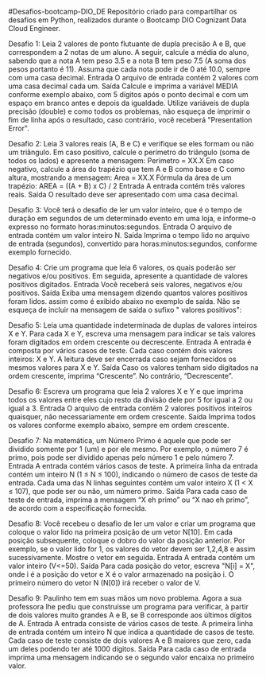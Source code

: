 #Desafios-bootcamp-DIO_DE
Repositório criado para compartilhar os desafios em Python, realizados durante o Bootcamp DIO Cognizant Data Cloud Engineer.

Desafio 1:
Leia 2 valores de ponto flutuante de dupla precisão A e B, que correspondem a 2 notas de um aluno. 
A seguir, calcule a média do aluno, sabendo que a nota A tem peso 3.5 e a nota B tem peso 7.5 (A soma dos pesos portanto é 11). 
Assuma que cada nota pode ir de 0 até 10.0, sempre com uma casa decimal.
Entrada
O arquivo de entrada contém 2 valores com uma casa decimal cada um.
Saída
Calcule e imprima a variável MEDIA conforme exemplo abaixo, com 5 dígitos após o ponto decimal e com um espaço em branco antes e depois da igualdade. Utilize variáveis de dupla precisão (double) e como todos os problemas, não esqueça de imprimir o fim de linha após o resultado, caso contrário, você receberá "Presentation Error".

Desafio 2:
Leia 3 valores reais (A, B e C) e verifique se eles formam ou não um triângulo. Em caso positivo, calcule o perímetro do triângulo (soma de todos os lados) e apresente a mensagem:
Perimetro = XX.X
Em caso negativo, calcule a área do trapézio que tem A e B como base e C como altura, mostrando a mensagem:
Area = XX.X
Fórmula da área de um trapézio: AREA = ((A + B) x C) / 2
Entrada
A entrada contém três valores reais.
Saída
O resultado deve ser apresentado com uma casa decimal.

Desafio 3:
Você terá o desafio de ler um valor inteiro, que é o tempo de duração em segundos de um determinado evento em uma loja, e informe-o expresso no formato horas:minutos:segundos.
Entrada
O arquivo de entrada contém um valor inteiro N.
Saída
Imprima o tempo lido no arquivo de entrada (segundos), convertido para horas:minutos:segundos, conforme exemplo fornecido.

Desafio 4:
Crie um programa que leia 6 valores, os quais poderão ser negativos e/ou positivos. Em seguida, apresente a quantidade de valores positivos digitados.
Entrada
Você receberá seis valores, negativos e/ou positivos.
Saída
Exiba uma mensagem dizendo quantos valores positivos foram lidos. assim como é exibido abaixo no exemplo de saída. 
Não se esqueça de incluir na mensagem de saída o sufixo " valores positivos":

Desafio 5:
Leia uma quantidade indeterminada de duplas de valores inteiros X e Y. Para cada X e Y, escreva uma mensagem para indicar se tais valores foram digitados em ordem crescente ou decrescente.
Entrada
A entrada é composta por vários casos de teste. Cada caso contém dois valores inteiros: X e Y. A leitura deve ser encerrada caso sejam fornecidos os mesmos valores para X e Y.
Saída
Caso os valores tenham sido digitados na ordem crescente, imprima “Crescente”. No contrário, “Decrescente”.

Desafio 6:
Escreva um programa que leia 2 valores X e Y e que imprima todos os valores entre eles cujo resto da divisão dele por 5 for igual a 2 ou igual a 3.
Entrada
O arquivo de entrada contém 2 valores positivos inteiros quaisquer, não necessariamente em ordem crescente.
Saída
Imprima todos os valores conforme exemplo abaixo, sempre em ordem crescente.

Desafio 7:
Na matemática, um Número Primo é aquele que pode ser dividido somente por 1 (um) e por ele mesmo. Por exemplo, o número 7 é primo, pois pode ser dividido apenas pelo número 1 e pelo número 7.
Entrada
A entrada contém vários casos de teste. A primeira linha da entrada contém um inteiro N (1 ≤ N ≤ 100), indicando o número de casos de teste da entrada. 
Cada uma das N linhas seguintes contém um valor inteiro X (1 < X ≤ 107), que pode ser ou não, um número primo.
Saída
Para cada caso de teste de entrada, imprima a mensagem “X eh primo” ou “X nao eh primo”, de acordo com a especificação fornecida.

Desafio 8:
Você recebeu o desafio de ler um valor e criar um programa que coloque o valor lido na primeira posição de um vetor N[10]. 
Em cada posição subsequente, coloque o dobro do valor da posição anterior. Por exemplo, se o valor lido for 1, os valores do vetor devem ser 1,2,4,8 e assim sucessivamente. 
Mostre o vetor em seguida.
Entrada
A entrada contém um valor inteiro (V<=50).
Saída
Para cada posição do vetor, escreva "N[i] = X", onde i é a posição do vetor e X é o valor armazenado na posição i. 
 O primeiro número do vetor N (N[0]) irá receber o valor de V.

Desafio 9:
Paulinho tem em suas mãos um novo problema. 
Agora a sua professora lhe pediu que construísse um programa para verificar, à partir de dois valores muito grandes A e B, se B corresponde aos últimos dígitos de A.
Entrada
A entrada consiste de vários casos de teste. A primeira linha de entrada contém um inteiro N que indica a quantidade de casos de teste. 
Cada caso de teste consiste de dois valores A e B maiores que zero, cada um deles podendo ter até 1000 dígitos.
Saída
Para cada caso de entrada imprima uma mensagem indicando se o segundo valor encaixa no primeiro valor.
